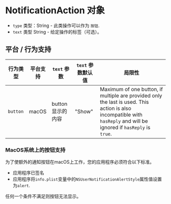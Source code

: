 # NotificationAction 对象

* `type` 类型：String - 此类操作可以作为 `按钮`.
* `text` 类型 String - 给定操作的标签（可选）。

## 平台 / 行为支持

| 行为类型     | 平台支持  | `text` 参数    | `text` 参数默认值 | 局限性                                                                                                                                                                  |
| -------- | ----- | ------------ | ------------ | -------------------------------------------------------------------------------------------------------------------------------------------------------------------- |
| `button` | macOS | button 显示的内容 | "Show"       | Maximum of one button, if multiple are provided only the last is used. This action is also incompatible with `hasReply` and will be ignored if `hasReply` is `true`. |

### MacOS系统上的按钮支持

为了使额外的通知按钮在macOS上工作，您的应用程序必须符合以下标准。

* 应用程序已签名
* 应用程序将`info.plist`变量中的`NSUserNotificationAlertStyle`属性值设置为`alert`.

任何一个条件不满足则按钮无法显示。